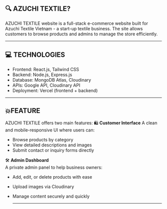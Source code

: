 ## 🔍 AZUCHI TEXTILE?
AZUCHI TEXTILE website is a full-stack e-commerce website built for Azuchi Textile Vietnam - a start-up textile business. The site allows customers to browse products and admins to manage the store efficiently.

---
## 💻 TECHNOLOGIES 
- Frontend: React.js, Tailwind CSS
- Backend: Node.js, Express.js
- Database: MongoDB Atlas, Cloudinary
- APIs: Google API, Cloudinary API
- Deployment: Vercel (frontend + backend)

---
## 💥FEATURE
AZUCHI TEXTILE offers two main features: 
🛍️ **Customer Interface** 
A clean and mobile-responsive UI where users can:
- Browse products by category
- View detailed descriptions and images
- Submit contact or inquiry forms directly

🛠️ **Admin Dashboard**  
A private admin panel to help business owners:
- Add, edit, or delete products with ease
- Upload images via Cloudinary
- Manage content securely and quickly

  ---
